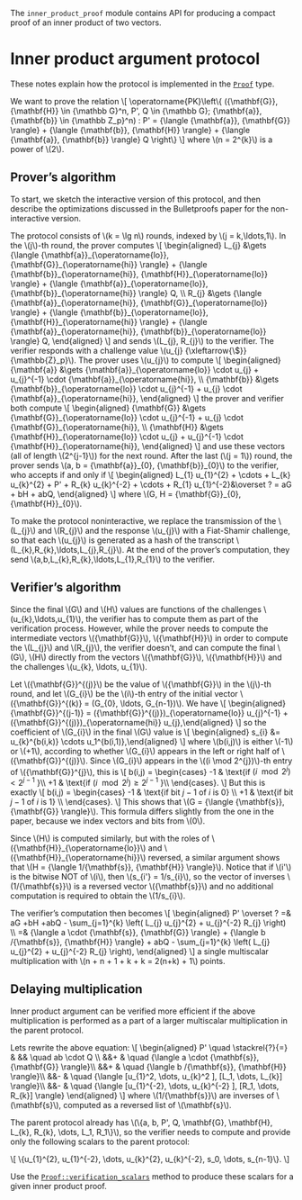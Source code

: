 The `inner_product_proof` module contains API for producing a compact proof of an inner product of two vectors.

Inner product argument protocol
===============================

These notes explain how the protocol is implemented in the [`Proof`](struct.Proof.html) type.

We want to prove the relation
\\[
\operatorname{PK}\left\\{
  ({\mathbf{G}}, {\mathbf{H}} \in {\mathbb G}^n, P', Q \in {\mathbb G}; {\mathbf{a}}, {\mathbf{b}} \in {\mathbb Z\_p}^n)
  : P' = {\langle {\mathbf{a}}, {\mathbf{G}} \rangle} + {\langle {\mathbf{b}}, {\mathbf{H}} \rangle} + {\langle {\mathbf{a}}, {\mathbf{b}} \rangle} Q
\right\\}
\\] where \\(n = 2^{k}\\) is a power of \\(2\\).

Prover’s algorithm
------------------

To start, we sketch the
interactive version of this protocol, and then describe the
optimizations discussed in the Bulletproofs paper for the
non-interactive version.

The protocol consists of \\(k = \lg n\\) rounds, indexed by
\\(j = k,\ldots,1\\). In the \\(j\\)-th round, the prover computes
\\[
\begin{aligned}
  L\_{j} &\gets {\langle {\mathbf{a}}\_{\operatorname{lo}}, {\mathbf{G}}\_{\operatorname{hi}} \rangle} + {\langle {\mathbf{b}}\_{\operatorname{hi}}, {\mathbf{H}}\_{\operatorname{lo}} \rangle} + {\langle {\mathbf{a}}\_{\operatorname{lo}}, {\mathbf{b}}\_{\operatorname{hi}} \rangle} Q, \\\\
  R\_{j} &\gets {\langle {\mathbf{a}}\_{\operatorname{hi}}, {\mathbf{G}}\_{\operatorname{lo}} \rangle} + {\langle {\mathbf{b}}\_{\operatorname{lo}}, {\mathbf{H}}\_{\operatorname{hi}} \rangle} + {\langle {\mathbf{a}}\_{\operatorname{hi}}, {\mathbf{b}}\_{\operatorname{lo}} \rangle} Q,
\end{aligned}
\\]
and sends \\(L\_{j}, R\_{j}\\) to the verifier. The verifier responds with a
challenge value \\(u\_{j} {\xleftarrow{\\$}}{\mathbb{Z}\_p}\\). The prover uses
\\(u\_{j}\\) to compute
\\[
\begin{aligned}
  {\mathbf{a}} &\gets {\mathbf{a}}\_{\operatorname{lo}} \cdot u\_{j} + u\_{j}^{-1} \cdot {\mathbf{a}}\_{\operatorname{hi}}, \\\\
  {\mathbf{b}} &\gets {\mathbf{b}}\_{\operatorname{lo}} \cdot u\_{j}^{-1} + u\_{j} \cdot {\mathbf{a}}\_{\operatorname{hi}},
\end{aligned}
\\]
the prover and verifier both compute
\\[
\begin{aligned}
  {\mathbf{G}} &\gets {\mathbf{G}}\_{\operatorname{lo}} \cdot u\_{j}^{-1} + u\_{j} \cdot {\mathbf{G}}\_{\operatorname{hi}}, \\\\
  {\mathbf{H}} &\gets {\mathbf{H}}\_{\operatorname{lo}} \cdot u\_{j} + u\_{j}^{-1} \cdot {\mathbf{H}}\_{\operatorname{hi}},
\end{aligned}
\\]
and use these vectors (all of length \\(2^{j-1}\\)) for the next round.
After the last (\\(j = 1\\)) round, the prover sends
\\(a, b = {\mathbf{a}}\_{0}, {\mathbf{b}}\_{0}\\) to the verifier, who accepts
if and only if
\\[
\begin{aligned}
L\_{1} u\_{1}^{2} + \cdots + L\_{k} u\_{k}^{2} + P' + R\_{k} u\_{k}^{-2} + \cdots + R\_{1} u\_{1}^{-2}&\overset ? = aG + bH + abQ,
\end{aligned}
\\]
where \\(G, H = {\mathbf{G}}\_{0}, {\mathbf{H}}\_{0}\\).

To make the protocol noninteractive, we replace the transmission of the
\\(L\_{j}\\) and \\(R\_{j}\\) and the response \\(u\_{j}\\) with a Fiat-Shamir
challenge, so that each \\(u\_{j}\\) is generated as a hash of the transcript
\\(L\_{k},R\_{k},\ldots,L\_{j},R\_{j}\\). At the end of the prover’s
computation, they send \\(a,b,L\_{k},R\_{k},\ldots,L\_{1},R\_{1}\\) to the
verifier.

Verifier’s algorithm
--------------------

Since the final \\(G\\) and \\(H\\) values are functions of the challenges
\\(u\_{k},\ldots,u\_{1}\\), the verifier has to compute them as part of the
verification process. However, while the prover needs to compute the
intermediate vectors \\({\mathbf{G}}\\), \\({\mathbf{H}}\\) in order to compute
the \\(L\_{j}\\) and \\(R\_{j}\\), the verifier doesn’t, and can compute the final
\\(G\\), \\(H\\) directly from the vectors \\({\mathbf{G}}\\), \\({\mathbf{H}}\\) and
the challenges \\(u\_{k}, \ldots, u\_{1}\\).

Let \\({\mathbf{G}}^{(j)}\\) be the value of \\({\mathbf{G}}\\) in the \\(j\\)-th
round, and let \\(G\_{i}\\) be the \\(i\\)-th entry of the initial vector
\\({\mathbf{G}}^{(k)} =
(G\_{0}, \ldots, G\_{n-1})\\). We have \\[
\begin{aligned}
  {\mathbf{G}}^{(j-1)} = ({\mathbf{G}}^{(j)})\_{\operatorname{lo}} u\_{j}^{-1} + ({\mathbf{G}}^{(j)})\_{\operatorname{hi}} u\_{j},\end{aligned}
\\]
so the coefficient of \\(G\_{i}\\) in the final \\(G\\) value is
\\[
\begin{aligned}
  s\_{i} &= u\_{k}^{b(i,k)} \cdots u\_1^{b(i,1)},\end{aligned}
\\] where
\\(b(i,j)\\) is either \\(-1\\) or \\(+1\\), according to whether \\(G\_{i}\\) appears in
the left or right half of \\({\mathbf{G}}^{(j)}\\). Since \\(G\_{i}\\) appears in
the \\((i \mod 2^{j})\\)-th entry of \\({\mathbf{G}}^{j}\\), this is
\\[
  b(i,j) =
           \begin{cases}
             -1 & \text{if $(i \mod 2^{j})  <  2^{j-1}$ }\\\\
             +1 & \text{if $(i \mod 2^{j}) \ge 2^{j-1}$ }\\\\
           \end{cases}.
\\]
But this is exactly
\\[
  b(i,j) =
           \begin{cases}
             -1 & \text{if bit $j-1$ of $i$ is 0} \\\\
             +1 & \text{if bit $j-1$ of $i$ is 1} \\\\
           \end{cases}.
\\]
This shows that
\\(G = {\langle {\mathbf{s}}, {\mathbf{G}} \rangle}\\). This formula differs
slightly from the one in the paper, because we index vectors and bits
from \\(0\\).

Since \\(H\\) is computed similarly, but with the roles of
\\({\mathbf{H}}\_{\operatorname{lo}}\\) and
\\({\mathbf{H}}\_{\operatorname{hi}}\\) reversed, a similar argument shows
that \\(H = {\langle 1/{\mathbf{s}}, {\mathbf{H}} \rangle}\\).
Notice that
if \\(i'\\) is the bitwise NOT of \\(i\\), then \\(s\_{i'} =
1/s\_{i}\\), so the vector of inverses \\(1/{\mathbf{s}}\\) is a reversed
vector \\({\mathbf{s}}\\) and no additional computation is required to
obtain the \\(1/s\_{i}\\).

The verifier’s computation then becomes
\\[
\begin{aligned}
P' \overset ? =& aG +bH +abQ - \sum\_{j=1}^{k} \left( L\_{j} u\_{j}^{2} + u\_{j}^{-2} R\_{j} \right) \\\\
=& {\langle a \cdot {\mathbf{s}}, {\mathbf{G}} \rangle} + {\langle b /{\mathbf{s}}, {\mathbf{H}} \rangle} + abQ - \sum\_{j=1}^{k} \left( L\_{j} u\_{j}^{2} + u\_{j}^{-2} R\_{j} \right),
\end{aligned}
\\]
a single multiscalar multiplication with
\\(n + n + 1 + k + k = 2(n+k) + 1\\) points.

Delaying multiplication
-----------------------

Inner product argument can be verified more efficient if the above multiplication
is performed as a part of a larger multiscalar multiplication in the parent protocol.

Lets rewrite the above equation:
\\[
\begin{aligned}
P' \quad \stackrel{?}{=} & && \quad ab      \cdot Q \\\\
                      &&+ & \quad {\langle a \cdot {\mathbf{s}}, {\mathbf{G}} \rangle}\\\\
                      &&+ & \quad {\langle b /{\mathbf{s}}, {\mathbf{H}} \rangle}\\\\
                      &&\- & \quad {\langle [u\_{1}^2,    \dots, u\_{k}^2    ], [L_1, \dots, L_{k}] \rangle}\\\\
                      &&\- & \quad {\langle [u\_{1}^{-2}, \dots, u\_{k}^{-2} ], [R_1, \dots, R_{k}] \rangle}
\end{aligned}
\\] where \\(1/{\mathbf{s}}\\) are inverses of \\(\mathbf{s}\\), computed as a reversed list of \\(\mathbf{s}\\).

The parent protocol already has \\(\\{a, b, P', Q, \mathbf{G}, \mathbf{H}, L\_{k}, R\_{k}, \\dots, L\_1, R\_1\\}\\),
so the verifier needs to compute and provide only the following scalars to the parent protocol:

\\[
  \\{u\_{1}^{2}, u\_{1}^{-2}, \dots, u\_{k}^{2}, u\_{k}^{-2}, s_0, \dots, s_{n-1}\\}.
\\]

Use the [`Proof::verification_scalars`] method to produce these scalars for a given inner product proof.

[`Proof::verification_scalars`]: struct.Proof.html#method.verification_scalars
